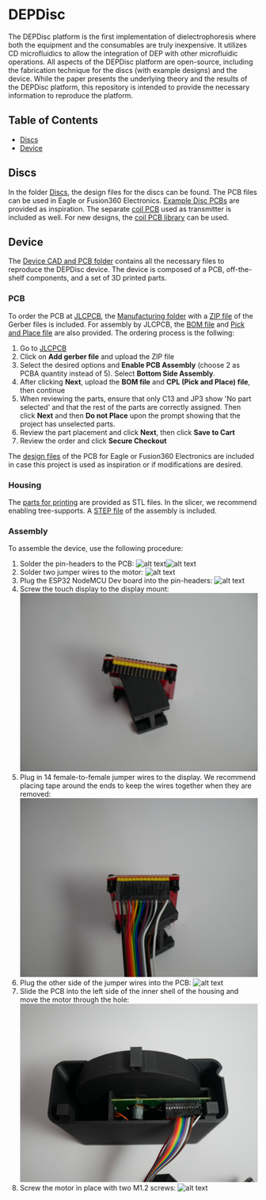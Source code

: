 # DEPDisc
The DEPDisc platform is the first implementation of dielectrophoresis where both the equipment and the consumables are truly inexpensive. It utilizes CD microfluidics to allow the integration of DEP with other microfluidic operations. 
All aspects of the DEPDisc platform are open-source, including the fabrication technique for the discs (with example designs) and the device.
While the paper presents the underlying theory and the results of the DEPDisc platform, this repository is intended to provide the necessary information to reproduce the platform.

## Table of Contents
- [Discs](#Discs)
- [Device](#Device)

## Discs
In the folder [Discs](/Discs), the design files for the discs can be found. The PCB files can be used in Eagle or Fusion360 Electronics. [Example Disc PCBs](/Discs/Example%20Disc%20PCBs) are provided as inspiration. The separate [coil PCB](/Discs/Coil%20PCB/) used as transmitter is included as well. For new designs, the [coil PCB library](/Discs/Coil%20PCB%20Library/) can be used.

## Device
The [Device CAD and PCB folder](/Device%20CAD%20and%20PCB/) contains all the necessary files to reproduce the DEPDisc device. The device is composed of a PCB, off-the-shelf components, and a set of 3D printed parts. 

### PCB
To order the PCB at [JLCPCB](jlcpcb.com), the [Manufacturing folder](/Device%20CAD%20and%20PCB/PCB/Manufacturing/) with a [ZIP file](/Device%20CAD%20and%20PCB/PCB/Manufacturing/reDEP%20Base%20rev1%20v8_2024-09-17.zip) of the Gerber files is included. For assembly by JLCPCB, the [BOM file](/Device%20CAD%20and%20PCB/PCB/Manufacturing/DEPDisc%20Base%20rev1%20v8_2024-09-17.zip) and [Pick and Place file](/Device%20CAD%20and%20PCB/PCB/Manufacturing/DEPDisc%20Base%20rev1%20v8_2024-09-17.zip) are also provided. 
The ordering process is the follwing:
1. Go to [JLCPCB](jlcpcb.com)
2. Click on **Add gerber file** and upload the ZIP file
3. Select the desired options and **Enable PCB Assembly** (choose 2 as PCBA quantity instead of 5). Select **Bottom Side Assembly**.
4. After clicking **Next**, upload the **BOM file** and **CPL (Pick and Place) file**, then continue
5. When reviewing the parts, ensure that only C13 and JP3 show 'No part selected' and that the rest of the parts are correctly assigned. Then click **Next** and then **Do not Place** upon the prompt showing that the project has unselected parts.
6. Review the part placement and click **Next**, then click **Save to Cart**
7. Review the order and click **Secure Checkout**

The [design files](/Device%20CAD%20and%20PCB/PCB/Design%20Files) of the PCB for Eagle or Fusion360 Electronics are included in case this project is used as inspiration or if modifications are desired.

### Housing
The [parts for printing](/Device/3D%20Printed%20Parts) are provided as STL files. In the slicer, we recommend enabling tree-supports.
A [STEP file](/Device%20CAD%20and%20PCB/DEPDisc%20Device%20rev1.step) of the assembly is included. 

### Assembly
To assemble the device, use the following procedure:
1. Solder the pin-headers to the PCB: ![alt text](/Figures/headers_top.JPG?raw=true)![alt text](/Figures/headers_bottom.JPG?raw=true)
2. Solder two jumper wires to the motor: ![alt text](/Figures/pcb_motor.JPG?raw=true)
3. Plug the ESP32 NodeMCU Dev board into the pin-headers: ![alt text](/Figures/pcb_esp32.JPG?raw=true)
4. Screw the touch display to the display mount: ![alt text](/Figures/display_mount.JPG?raw=true)
5. Plug in 14 female-to-female jumper wires to the display. We recommend placing tape around the ends to keep the wires together when they are removed: ![alt text](/Figures/display_cables.JPG?raw=true)
6. Plug the other side of the jumper wires into the PCB: ![alt text](/Figures/pcb_display.JPG?raw=true)
7. Slide the PCB into the left side of the inner shell of the housing and move the motor through the hole: ![alt text](/Figures/pcb_housing.JPG?raw=true)
8. Screw the motor in place with two M1.2 screws: ![alt text](/Figures/motor_screws.JPG?raw=true)


